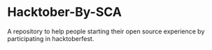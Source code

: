 # Hacktober-By-SCA

A repository to help people starting their open source experience by participating in hacktoberfest.
